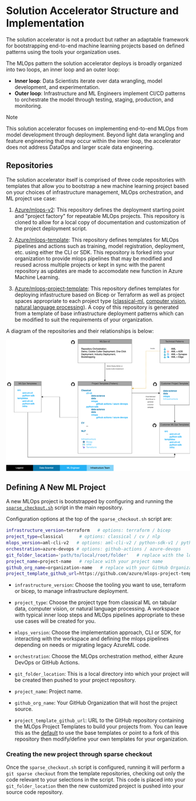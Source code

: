 # Solution Accelerator Structure and Implementation

The solution accelerator is not a product but rather an adaptable framework for bootstrapping end-to-end machine learning projects based on defined patterns using the tools your organization uses.

The MLOps pattern the solution accelerator deploys is broadly organized into two loops, an inner loop and an outer loop:

- **Inner loop**: Data Scientists iterate over data wrangling, model development, and experimentation.
- **Outer loop**: Infrastructure and ML Engineers implement CI/CD patterns to orchestrate the model through testing, staging, production, and monitoring.

> [!NOTE]
> This solution accelerator focuses on implementing end-to-end MLOps from model development through deployment. Beyond light data wrangling and feature engineering that may occur within the inner loop, the accelerator does not address DataOps and larger scale data engineering.

## Repositories

The solution accelerator itself is comprised of three code repositories with templates that allow you to bootstrap a new machine learning project based on your choices of infrastructure management, MLOps orchestration, and ML project use case:

1. [Azure/mlops-v2](https://github.com/Azure/mlops-v2): This repository defines the deployment starting point and "project factory" for repeatable MLOps projects. This repository is cloned to allow for a local copy of documentation and customization of the project deployment script.

2. [Azure/mlops-template](https://github.com/Azure/mlops-templates): This repository defines templates for MLOps pipelines and actions such as training, model registration, deployment, etc. using either the CLI or SDK. This repository is forked into your organization to provide mlops pipelines that may be modified and reused across multiple projects or kept in sync with the parent repository as updates are made to accomodate new function in Azure Machine Learning.

3. [Azure/mlops-project-template](https://github.com/Azure/mlops-project-template): This repository defines templates for deploying infastructure based on Bicep or Terraform as well as project spaces appropriate to each project type ([classical-ml](https://github.com/Azure/mlops-project-template/tree/main/classical), [computer vision](https://github.com/Azure/mlops-project-template/tree/main/cv), [natural language processing](https://github.com/Azure/mlops-project-template/tree/main/nlp)). A copy of this repository is generated from a template of base infrastructure deployment patterns which can be modified to suit the requirements of your organization.

A diagram of the repositories and their relationships is below:

![](media/repository-architecture.png)

## Defining A New ML Project

A new MLOps project is bootstrapped by configuring and running the [`sparse_checkout.sh`](../../sparse_checkout.sh) script in the main repository.

Configuration options at the top of the `sparse_checkout.sh` script are:

```bash
infrastructure_version=terraform   # options: terraform / bicep
project_type=classical      # options: classical / cv / nlp
mlops_version=aml-cli-v2   # options: aml-cli-v2 / python-sdk-v1 / python-sdk-v2 / rai-aml-cli-v2
orchestration=azure-devops # options: github-actions / azure-devops
git_folder_location='path/to/local/root/folder'   # replace with the local root folder location where you want to create the project folder
project_name=project-name   # replace with your project name
github_org_name=organization-name   # replace with your GitHub Organization name
project_template_github_url=https://github.com/azure/mlops-project-template   # replace with the url for the project template for your organization or leave for demo purposes
```

- `infrastructure_version`: Choose the tooling you want to use, terraform or bicep, to manage infrastructure deployment.

- `project_type`: Choose the project type from classical ML on tabular data, computer vision, or natural language processing. A workspace with typical inner loop steps and MLOps pipelines appropriate to these use cases will be created for you.

- `mlops_version`: Choose the implementation approach, CLI or SDK, for interacting with the workspace and defining the mlops pipelines depending on needs or migrating legacy AzureML code.

- `orchestration`: Choose the MLOps orchestration method, either Azure DevOps or GitHub Actions.

- `git_folder_location`: This is a local directory into which your project will be created then pushed to your project repository.

- `project_name`: Project name.

- `github_org_name`: Your GitHub Organization that will host the project source.

- `project_template_github_url`: URL to the GitHub repository containing the MLOps Project Templates to build your projects from. You can leave this as the [default](https://github.com/azure/mlops-project-template) to use the base templates or point to a fork of this repository then modify/define your own templates for your organization.

### Creating the new project through sparse checkout

Once the `sparse_checkout.sh` script is configured, running it will perform a `git sparse checkout` from the template repositories, checking out only the code relevant to your selections in the script. This code is placed into your `git_folder_location` then the new customized project is pushed into your source code repository.
